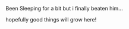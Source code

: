Been Sleeping for a bit but i finally beaten him...

hopefully good things will grow here!

<!---
Terranigma15/Terranigma15 is a ✨ special ✨ repository because its `README.md` (this file) appears on your GitHub profile.
You can click the Preview link to take a look at your changes.
--->
